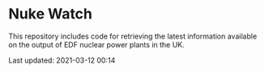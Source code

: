 # Nuke Watch

This repository includes code for retrieving the latest information available on the output of EDF nuclear power plants in the UK.

Last updated: 2021-03-12 00:14